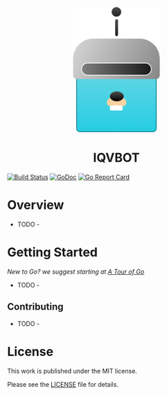 <div align="center">
    <img src=".github/logo.png" width="200" max-width="80%" alt="IQVBOT" />
    <h1>IQVBOT</h1>
</div>

[![Build Status](https://travis-ci.org/quintilesims/iqvbot.svg?branch=master)](https://travis-ci.org/quintilesims/iqvbot)
[![GoDoc](https://godoc.org/github.com/quintilesims/iqvbot?status.svg)](https://godoc.org/github.com/quintilesims/iqvbot)
[![Go Report Card](https://goreportcard.com/badge/github.com/quintilesims/iqvbot)](https://goreportcard.com/report/github.com/quintilesims/iqvbot)

# Overview

- TODO -

# Getting Started
_New to Go? we suggest starting at [A Tour of Go](https://tour.golang.org/welcome/)_

- TODO -



## Contributing

- TODO -

# License
This work is published under the MIT license.

Please see the [LICENSE](https://github.com/quintilesims/iqvbot/blob/master/LICENSE) file for details.

